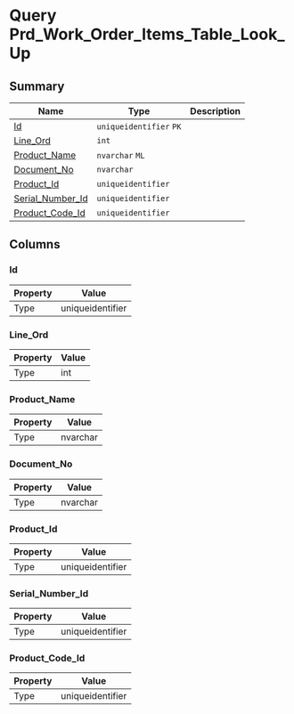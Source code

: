 # Query Prd_Work_Order_Items_Table_Look_Up


## Summary

| Name | Type | Description |
| - | - | --- |
|[Id](#id)|`uniqueidentifier` `PK`||
|[Line_Ord](#line_ord)|`int` ||
|[Product_Name](#product_name)|`nvarchar` `ML`||
|[Document_No](#document_no)|`nvarchar` ||
|[Product_Id](#product_id)|`uniqueidentifier` ||
|[Serial_Number_Id](#serial_number_id)|`uniqueidentifier` ||
|[Product_Code_Id](#product_code_id)|`uniqueidentifier` ||

## Columns

### Id

| Property | Value |
| - | - |
|Type|uniqueidentifier|

### Line_Ord

| Property | Value |
| - | - |
|Type|int|

### Product_Name

| Property | Value |
| - | - |
|Type|nvarchar|

### Document_No

| Property | Value |
| - | - |
|Type|nvarchar|

### Product_Id

| Property | Value |
| - | - |
|Type|uniqueidentifier|

### Serial_Number_Id

| Property | Value |
| - | - |
|Type|uniqueidentifier|

### Product_Code_Id

| Property | Value |
| - | - |
|Type|uniqueidentifier|


